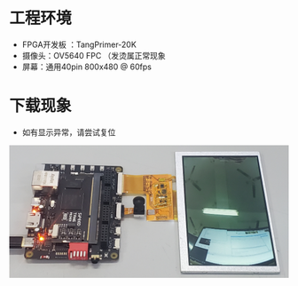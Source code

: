 # 工程环境

+ FPGA开发板 ：TangPrimer-20K
+ 摄像头：OV5640 FPC （发烫属正常现象
+ 屏幕：通用40pin 800x480 @ 60fps



# 下载现象

+ 如有显示异常，请尝试复位

![Finish](Finish.jpg)
